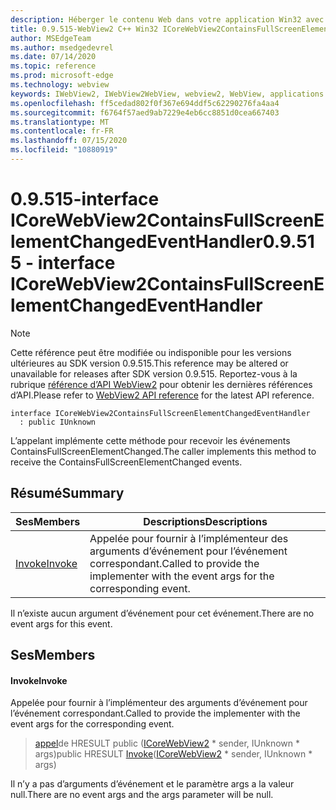 ```yaml
---
description: Héberger le contenu Web dans votre application Win32 avec le contrôle Microsoft Edge WebView2
title: 0.9.515-WebView2 C++ Win32 ICoreWebView2ContainsFullScreenElementChangedEventHandler
author: MSEdgeTeam
ms.author: msedgedevrel
ms.date: 07/14/2020
ms.topic: reference
ms.prod: microsoft-edge
ms.technology: webview
keywords: IWebView2, IWebView2WebView, webview2, WebView, applications Win32, Win32, Edge, ICoreWebView2, ICoreWebView2Controller, contrôle de navigateur, html Edge
ms.openlocfilehash: ff5cedad802f0f367e694ddf5c62290276fa4aa4
ms.sourcegitcommit: f6764f57aed9ab7229e4eb6cc8851d0cea667403
ms.translationtype: MT
ms.contentlocale: fr-FR
ms.lasthandoff: 07/15/2020
ms.locfileid: "10880919"
---
```

# <span data-ttu-id="243eb-104">0.9.515-interface ICoreWebView2ContainsFullScreenElementChangedEventHandler</span><span class="sxs-lookup"><span data-stu-id="243eb-104">0.9.515 - interface ICoreWebView2ContainsFullScreenElementChangedEventHandler</span></span> 

> [!NOTE]
> <span data-ttu-id="243eb-105">Cette référence peut être modifiée ou indisponible pour les versions ultérieures au SDK version 0.9.515.</span><span class="sxs-lookup"><span data-stu-id="243eb-105">This reference may be altered or unavailable for releases after SDK version 0.9.515.</span></span> <span data-ttu-id="243eb-106">Reportez-vous à la rubrique [référence d’API WebView2](../../../webview2-api-reference.md) pour obtenir les dernières références d’API.</span><span class="sxs-lookup"><span data-stu-id="243eb-106">Please refer to [WebView2 API reference](../../../webview2-api-reference.md) for the latest API reference.</span></span>

```
interface ICoreWebView2ContainsFullScreenElementChangedEventHandler
  : public IUnknown
```

<span data-ttu-id="243eb-107">L’appelant implémente cette méthode pour recevoir les événements ContainsFullScreenElementChanged.</span><span class="sxs-lookup"><span data-stu-id="243eb-107">The caller implements this method to receive the ContainsFullScreenElementChanged events.</span></span>

## <span data-ttu-id="243eb-108">Résumé</span><span class="sxs-lookup"><span data-stu-id="243eb-108">Summary</span></span>

 <span data-ttu-id="243eb-109">Ses</span><span class="sxs-lookup"><span data-stu-id="243eb-109">Members</span></span>                        | <span data-ttu-id="243eb-110">Descriptions</span><span class="sxs-lookup"><span data-stu-id="243eb-110">Descriptions</span></span>
--------------------------------|---------------------------------------------
[<span data-ttu-id="243eb-111">Invoke</span><span class="sxs-lookup"><span data-stu-id="243eb-111">Invoke</span></span>](#invoke) | <span data-ttu-id="243eb-112">Appelée pour fournir à l’implémenteur des arguments d’événement pour l’événement correspondant.</span><span class="sxs-lookup"><span data-stu-id="243eb-112">Called to provide the implementer with the event args for the corresponding event.</span></span>

<span data-ttu-id="243eb-113">Il n’existe aucun argument d’événement pour cet événement.</span><span class="sxs-lookup"><span data-stu-id="243eb-113">There are no event args for this event.</span></span>

## <span data-ttu-id="243eb-114">Ses</span><span class="sxs-lookup"><span data-stu-id="243eb-114">Members</span></span>

#### <span data-ttu-id="243eb-115">Invoke</span><span class="sxs-lookup"><span data-stu-id="243eb-115">Invoke</span></span> 

<span data-ttu-id="243eb-116">Appelée pour fournir à l’implémenteur des arguments d’événement pour l’événement correspondant.</span><span class="sxs-lookup"><span data-stu-id="243eb-116">Called to provide the implementer with the event args for the corresponding event.</span></span>

> <span data-ttu-id="243eb-117">[appel](#invoke)de HRESULT public ([ICoreWebView2](icorewebview2.md) \* sender, IUnknown \* args)</span><span class="sxs-lookup"><span data-stu-id="243eb-117">public HRESULT [Invoke](#invoke)([ICoreWebView2](icorewebview2.md) \* sender, IUnknown \* args)</span></span>

<span data-ttu-id="243eb-118">Il n’y a pas d’arguments d’événement et le paramètre args a la valeur null.</span><span class="sxs-lookup"><span data-stu-id="243eb-118">There are no event args and the args parameter will be null.</span></span>

